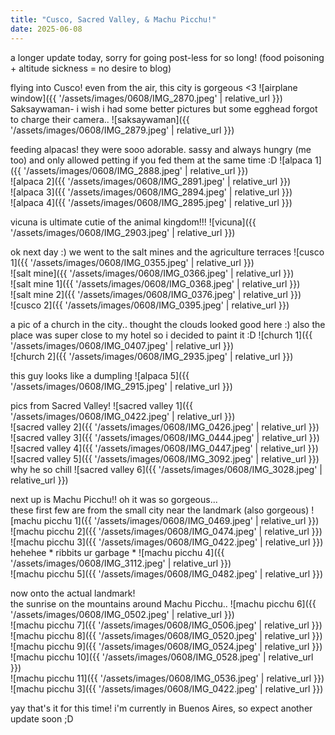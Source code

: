 ```yaml
---
title: "Cusco, Sacred Valley, & Machu Picchu!"
date: 2025-06-08
---
```

a longer update today, sorry for going post-less for so long! (food poisoning + altitude sickness = no desire to blog)  

flying into Cusco! even from the air, this city is gorgeous <3
![airplane window]({{ '/assets/images/0608/IMG_2870.jpeg' | relative_url }})  
Saksaywaman- i wish i had some better pictures but some egghead forgot to charge their camera..
![saksaywaman]({{ '/assets/images/0608/IMG_2879.jpeg' | relative_url }})  

feeding alpacas! they were sooo adorable. sassy and always hungry (me too) and only allowed petting if you fed them at the same time :D
![alpaca 1]({{ '/assets/images/0608/IMG_2888.jpeg' | relative_url }})  
![alpaca 2]({{ '/assets/images/0608/IMG_2891.jpeg' | relative_url }})  
![alpaca 3]({{ '/assets/images/0608/IMG_2894.jpeg' | relative_url }})  
![alpaca 4]({{ '/assets/images/0608/IMG_2895.jpeg' | relative_url }})  

vicuna is ultimate cutie of the animal kingdom!!!
![vicuna]({{ '/assets/images/0608/IMG_2903.jpeg' | relative_url }})  

ok next day :) we went to the salt mines and the agriculture terraces
![cusco 1]({{ '/assets/images/0608/IMG_0355.jpeg' | relative_url }})  
![salt mine]({{ '/assets/images/0608/IMG_0366.jpeg' | relative_url }})  
![salt mine 1]({{ '/assets/images/0608/IMG_0368.jpeg' | relative_url }})  
![salt mine 2]({{ '/assets/images/0608/IMG_0376.jpeg' | relative_url }})  
![cusco 2]({{ '/assets/images/0608/IMG_0395.jpeg' | relative_url }})  

a pic of a church in the city.. thought the clouds looked good here :) also the place was super close to my hotel so i decided to paint it :D
![church 1]({{ '/assets/images/0608/IMG_0407.jpeg' | relative_url }})  
![church 2]({{ '/assets/images/0608/IMG_2935.jpeg' | relative_url }})  

this guy looks like a dumpling
![alpaca 5]({{ '/assets/images/0608/IMG_2915.jpeg' | relative_url }})  

pics from Sacred Valley!
![sacred valley 1]({{ '/assets/images/0608/IMG_0422.jpeg' | relative_url }})  
![sacred valley 2]({{ '/assets/images/0608/IMG_0426.jpeg' | relative_url }})  
![sacred valley 3]({{ '/assets/images/0608/IMG_0444.jpeg' | relative_url }})  
![sacred valley 4]({{ '/assets/images/0608/IMG_0447.jpeg' | relative_url }})  
![sacred valley 5]({{ '/assets/images/0608/IMG_3092.jpeg' | relative_url }})  
why he so chill
![sacred valley 6]({{ '/assets/images/0608/IMG_3028.jpeg' | relative_url }})  

next up is Machu Picchu!! oh it was so gorgeous...  
these first few are from the small city near the landmark (also gorgeous)
![machu picchu 1]({{ '/assets/images/0608/IMG_0469.jpeg' | relative_url }})  
![machu picchu 2]({{ '/assets/images/0608/IMG_0474.jpeg' | relative_url }})  
![machu picchu 3]({{ '/assets/images/0608/IMG_0422.jpeg' | relative_url }})  
hehehee * ribbits ur garbage *
![machu picchu 4]({{ '/assets/images/0608/IMG_3112.jpeg' | relative_url }})  
![machu picchu 5]({{ '/assets/images/0608/IMG_0482.jpeg' | relative_url }})  

now onto the actual landmark!  
the sunrise on the mountains around Machu Picchu..
![machu picchu 6]({{ '/assets/images/0608/IMG_0502.jpeg' | relative_url }})  
![machu picchu 7]({{ '/assets/images/0608/IMG_0506.jpeg' | relative_url }})  
![machu picchu 8]({{ '/assets/images/0608/IMG_0520.jpeg' | relative_url }})  
![machu picchu 9]({{ '/assets/images/0608/IMG_0524.jpeg' | relative_url }})  
![machu picchu 10]({{ '/assets/images/0608/IMG_0528.jpeg' | relative_url }})  
![machu picchu 11]({{ '/assets/images/0608/IMG_0536.jpeg' | relative_url }})  
![machu picchu 3]({{ '/assets/images/0608/IMG_0422.jpeg' | relative_url }})  

yay that's it for this time! i'm currently in Buenos Aires, so expect another update soon ;D
